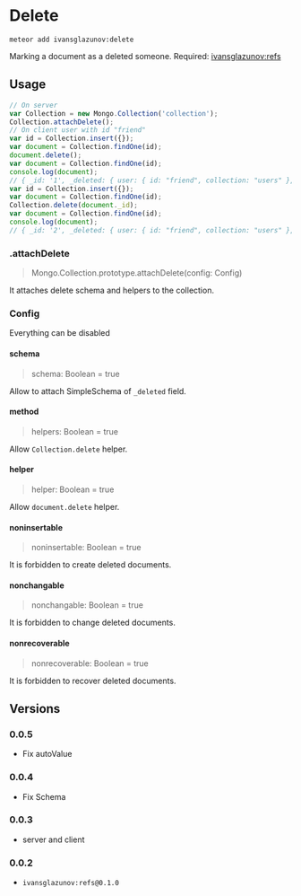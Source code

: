 # Delete

```
meteor add ivansglazunov:delete
```

Marking a document as a deleted someone.
Required: [ivansglazunov:refs](https://github.com/ivansglazunov/meteor-refs)

## Usage

```js
// On server
var Collection = new Mongo.Collection('collection');
Collection.attachDelete();
// On client user with id "friend"
var id = Collection.insert({});
var document = Collection.findOne(id);
document.delete();
var document = Collection.findOne(id);
console.log(document);
// { _id: '1', _deleted: { user: { id: "friend", collection: "users" }, date: Date } }
var id = Collection.insert({});
var document = Collection.findOne(id);
Collection.delete(document._id);
var document = Collection.findOne(id);
console.log(document);
// { _id: '2', _deleted: { user: { id: "friend", collection: "users" }, date: Date } }
```

### .attachDelete
> Mongo.Collection.prototype.attachDelete(config: Config)

It attaches delete schema and helpers to the collection.

### Config

Everything can be disabled

#### schema
> schema: Boolean = true

Allow to attach SimpleSchema of `_deleted` field.

#### method
> helpers: Boolean = true

Allow `Collection.delete` helper.

#### helper
> helper: Boolean = true

Allow `document.delete` helper.

#### noninsertable
> noninsertable: Boolean = true

It is forbidden to create deleted documents.

#### nonchangable
> nonchangable: Boolean = true

It is forbidden to change deleted documents.

#### nonrecoverable
> nonrecoverable: Boolean = true

It is forbidden to recover deleted documents.

## Versions

### 0.0.5
* Fix autoValue

### 0.0.4
* Fix Schema

### 0.0.3
* server and client

### 0.0.2
* `ivansglazunov:refs@0.1.0`